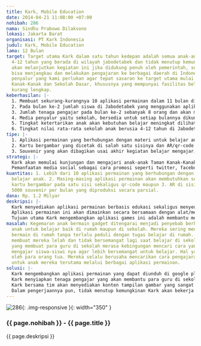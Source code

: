```yaml
---
title: Kark, Mobile Education
date: 2014-04-21 11:08:00 +07:00
nohibah: 286
nama: Sindhu Prabowo Dilaksono
lokasi: Jakarta Barat
organisasi: PT Kark Indonesia
judul: Kark, Mobile Education
lama: 12 Bulan
target: Target utama Kark dalam satu tahun kedepan adalah semua anak-anak berumur
  4-12 tahun yang berada di wilayah jabodetabek dan tidak menutup kemungkinan Kark
  akan melanjutkan kegiatan ini jika didukung penuh oleh pemerintah, sehingga Kark
  bisa menjangkau dan melakukan pengajaran ke berbagai daerah di Indonesia. Media
  penyalur yang kami perlukan agar tepat sasaran ke target utama mulai dari Taman
  Kanak-Kanak dan Sekolah Dasar, khususnya yang mempunyai fasilitas belajar-mengajar
  kurang lengkap.
keberhasilan: |-
  1. Membuat sekurang-kurangnya 10 aplikasi permainan dalam 11 bulan dimana setiap aplikasi game-nya selalu memperhatikan User Interface (UI) dan User Experience (UX) Strategy sebagai kunci utama keberhasilan desain pada aplikasi Kark.
  2. Pada bulan ke-2 jumlah siswa di Jabodetabek yang menggunakan aplikasi ini untuk belajar sebanyak 300 siswa per hari dan terus meningkat minimal menjadi 600 siswa per hari pada bulan ke-12.
  3. Jumlah tenaga pengajar pada bulan ke-2 sebanyak 8 orang dan akan meningkat sedikitnya 14 orang pada bulan ke-20.
  4. Media penyalur yaitu sekolah, bersedia untuk setiap bulannya dikunjungi dan para siswa bersedia diajari oleh Kark.
  5. Tingkat ketertarikan anak akan kebutuhan belajar meningkat dilihat dari survei questioner yang diisi oleh guru dalam suatu sekolah di Jabodetabek setiap 1 (satu) bulan sekali.
  6. Tingkat nilai rata-rata sekolah anak berusia 4-12 tahun di Jabodetabek semakin tinggi dilihat dari hasil nilai anak pada tiap semesternya.
tipe: |-
  1. Aplikasi permainan yang berhubungan dengan materi untuk belajar anak.
  2. Kartu bergambar yang dicetak di salah satu sisinya dan AR/qr-code unik di sisi lain yang menjadi alat scanning untuk bermain dan belajar pada aplikasi permainan yang sudah ada.
  3. Souvenir yang akan dibagikan usai akhir kegiatan belajar mengajar, berupa buku saku mengenai materi yang sudah disampaikan, sehingga anak-anak akan mudah mengingat kembali materi tersebut.
strategi: |-
  Kark akan memulai kunjungan dan mengajari anak-anak Taman Kanak-Kanak dan Sekolah Dasar di wilayah Jakarta Barat terlebih dahulu, dilanjutkan ke wilayah Tangerang, Jakarta Utara, Jakarta Pusat, Jakarta Selatan, Jakarta Timur, Bogor, Depok, dan Bekasi dengan durasi rata-rata setiap wilayah yaitu 1 (satu) bulan dan dimulai pada bulan kedua.
  Pemanfaatan media social sebagai cara promosi seperti twitter, facebook, dan melalui informasi baik di website Kark sendiri maupun pihak lain.
kuantitas: 1. Lebih dari 10 aplikasi permainan yang berhubungan dengan materi untuk
  belajar anak. 2. Masing-masing aplikasi permainan akan membutuhkan sekitar 5000
  kartu bergambar pada satu sisi sekaligus qr-code maupun 3. AR di sisi lainnya. Sekitar
  5000 souvenir per bulan yang diproduksi secara parsial.
dana: Rp. 1.2 Milyar
deskripsi: |-
  Kark menyediakan aplikasi permainan berbasis edukasi sekaligus menyediakan jasa tenaga pengajar untuk memenuhi kebutuhan pendidikan anak yang mempunyai rentang usia 4 – 12 tahun. Games yang dibuat bukan sekedar permainan biasa yang membuat waktu belajar anak menjadi berkurang. Namun lebih dari pada itu, games yang akan dibuat akan mengutamakan tema-tema yang berhubungan dengan pendidikan untuk menambah ilmu pengetahuan anak. Tema-tema yang akan diusung ke dalam games sangat bervariasi yaitu diantaranya games berhitung, mewarnai, memahami science, dll.
  Aplikasi permainan ini akan dimainkan secara bersamaan dengan alat/media seperti AR dan qr-code unik yang telah dicetak terlebih dahulu sehingga bisa di-scan pada seluler maupun tablet berbasis android. Keunikan qr-code yang dimaksud adalah qr-code hanya bisa di-scan sekali. Hal ini membuat produk qr-code maupun AR tidak dapat ditiru maupun dipalsukan oleh pihak lain.
  Tujuan utama Kark mengembangkan aplikasi games ini adalah membantu mengembangkan pendidikan anak berusia 4-12 tahun menjadi lebih baik dengan memanfaatkan perpaduan teknologi android dan scanning qr-code dan AR.
masalah: Kegemaran anak bermain gadget ditengarai menjadi penyebab berkurangnya waktu
  anak untuk belajar baik di rumah maupun di sekolah. Mereka sering menghabiskan waktu
  bermain di rumah tanpa terlalu peduli dengan tugas belajar di rumah. Kebiasaan itu
  membuat mereka lelah dan tidak bersemangat lagi saat belajar di sekolah. Issue inilah
  yang membuat para guru di sekolah merasa kebingungan mencari cara yang tepat untuk
  mengajar siswa-siswi nya agar lebih bersemangat untuk belajar. Hal yang sama dirasakan
  oleh para orang tua. Mereka selalu berusaha mencarikan cara pengajaran yang tepat
  untuk anak mereka terutama melalui berbagai aplikasi permainan.
solusi: |-
  Kark mengembangkan aplikasi permainan yang dapat diunduh di google play secara gratis. Untuk keperluan scanning AR dan qr-code pun, selain sudah tersedia dalam bentuk kartu AR dan qr- code, Kark menyediakannya juga di website sehingga bisa dicetak sendiri untuk keperluan tambahan bagi orang tua.
  Kark menyiapkan tenaga pengajar yang akan membantu para guru di sekolah dengan alat yang sudah disiapkan, sehingga mampu digunakan untuk memenuhi kebutuhan belajar.
  Kark bersama tim akan menyediakan konten tampilan gambar yang sangat menarik dan selalu mempertimbangkan strategi User Interface (UI) dan User Experience (UX) sehingga anak-anak merasa senang dan puas untuk belajar sekaligus bermain.
  Dalam pengerjaannya pun, tidak menutup kemungkinan Kark akan bekerja sama dengan pihak ketiga seperti publisher untuk mendapatkan materi pembelajaran yang lebih bermanfaat dan cocok untuk anak.
---
```


![286](/static/img/hibahcms/286.png){: .img-responsive }{: width="350" }

### {{ page.nohibah }} - {{ page.title }}

{{ page.deskripsi }}
